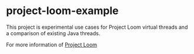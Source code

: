 # project-loom-example

This project is experimental use cases for Project Loom virtual threads and a comparison of existing Java threads.

For more information of [Project Loom](https://cr.openjdk.java.net/~rpressler/loom/Loom-Proposal.html)
